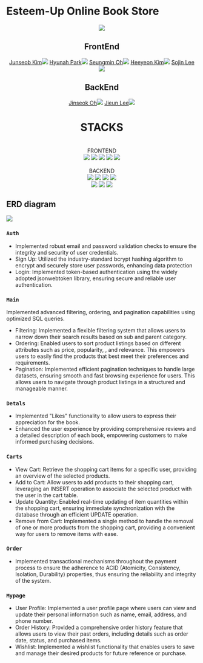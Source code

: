 # Esteem-Up Online Book Store

<div align="center">
<img src= "https://github.com/jinss5/e-commerce-books-backend/assets/62521403/f6139788-4f8b-4001-8349-957465892efa">
</div>

<div align="center">
  
## FrontEnd
  
<a href="https://github.com/junsobi">Junseob Kim<img src="https://img.shields.io/badge/GitHub-181717?style=flat-square&logo=GitHub&logoColor=white&link=https://github.com/hongyeollee"/></a>
<a href="https://github.com/hhyunah">Hyunah Park<img src="https://img.shields.io/badge/GitHub-181717?style=flat-square&logo=GitHub&logoColor=white&link=https://github.com/hongyeollee"/></a>
<a href="https://github.com/min2oyo">Seungmin Oh<img src="https://img.shields.io/badge/GitHub-181717?style=flat-square&logo=GitHub&logoColor=white&link=https://github.com/hongyeollee"/></a>
<a href="https://github.com/patataco">Heeyeon Kim<img src="https://img.shields.io/badge/GitHub-181717?style=flat-square&logo=GitHub&logoColor=white&link=https://github.com/hongyeollee"/></a>
<a href="https://github.com/sojin9820">Sojin Lee<img src="https://img.shields.io/badge/GitHub-181717?style=flat-square&logo=GitHub&logoColor=white&link=https://github.com/hongyeollee"/></a>

## BackEnd

<a href="https://github.com/jinss5">Jinseok Oh<img src="https://img.shields.io/badge/github-181717?style=for-the-badge&logo=github&logoColor=white"></a>
<a href="https://github.com/Geun9">Jieun Lee<img src="https://img.shields.io/badge/github-181717?style=for-the-badge&logo=github&logoColor=white"></a>

</div>
  
<div align="center"><h1>STACKS</h1></div>
  </br>
<div align="center">FRONTEND</div>
  <div align="center">
  <img src="https://img.shields.io/badge/html5-E34F26?style=for-the-badge&logo=html5&logoColor=white">
    <img src="https://img.shields.io/badge/css-1572B6?style=for-the-badge&logo=css3&logoColor=white">
    <img src="https://img.shields.io/badge/react-61DAFB?style=for-the-badge&logo=react&logoColor=black">
    <img src="https://img.shields.io/badge/javascript-F7DF1E?style=for-the-badge&logo=javascript&logoColor=black">
      <img src="https://img.shields.io/badge/sass-CC6699?style=for-the-badge&logo=sass&logoColor=red">

  </div>
</br>
<div align="center">BACKEND</div>
<div align="center">
  <img src="https://img.shields.io/badge/node.js-339933?style=for-the-badge&logo=Node.js&logoColor=white">
  <img src="https://img.shields.io/badge/javascript-F7DF1E?style=for-the-badge&logo=javascript&logoColor=black"> 
  <img src="https://img.shields.io/badge/express-000000?style=for-the-badge&logo=express&logoColor=white">
  <img src="https://img.shields.io/badge/mysql-4479A1?style=for-the-badge&logo=mysql&logoColor=white"><br/>
  <img src="https://img.shields.io/badge/SQL-FFA500?style=for-the-badge&logo=sql&logoColor=white">
  <img src="https://img.shields.io/badge/AWS-232F3E?style=for-the-badge&logo=amazon-aws&logoColor=white">
  <img src="https://img.shields.io/badge/Docker-2496ED?style=for-the-badge&logo=docker&logoColor=white">
</div>

<h2>ERD diagram</h2>
<img src="https://github.com/jinss5/e-commerce-books-backend/assets/62521403/e0a271f6-54bf-468e-bdec-0dd21977c552">

### `Auth`
- Implemented robust email and password validation checks to ensure the integrity and security of user credentials.<br/>
- Sign Up: Utilized the industry-standard bcrypt hashing algorithm to encrypt and securely store user passwords, enhancing data protection<br/>
- Login: Implemented token-based authentication using the widely adopted jsonwebtoken library, ensuring secure and reliable user authentication.<br/>

### `Main`
Implemented advanced filtering, ordering, and pagination capabilities using optimized SQL queries.

- Filtering: Implemented a flexible filtering system that allows users to narrow down their search results based on sub and parent category.
- Ordering: Enabled users to sort product listings based on different attributes such as price, popularity, , and relevance. This empowers users to easily find the products that best meet their preferences and requirements.
- Pagination: Implemented efficient pagination techniques to handle large datasets, ensuring smooth and fast browsing experience for users. This allows users to navigate through product listings in a structured and manageable manner.

### `Detals`
- Implemented "Likes" functionality to allow users to express their appreciation for the book.
- Enhanced the user experience by providing comprehensive reviews and a detailed description of each book, empowering customers to make informed purchasing decisions.

### `Carts`
- View Cart: Retrieve the shopping cart items for a specific user, providing an overview of the selected products.
- Add to Cart: Allow users to add products to their shopping cart, leveraging an INSERT operation to associate the selected product with the user in the cart table.
- Update Quantity: Enabled real-time updating of item quantities within the shopping cart, ensuring immediate synchronization with the database through an efficient UPDATE operation.
- Remove from Cart: Implemented a single method to handle the removal of one or more products from the shopping cart, providing a convenient way for users to remove items with ease.

### `Order`
- Implemented transactional mechanisms throughout the payment process to ensure the adherence to ACID (Atomicity, Consistency, Isolation, Durability) properties, thus ensuring the reliability and integrity of the system.

### `Mypage`
- User Profile: Implemented a user profile page where users can view and update their personal information such as name, email, address, and phone number.
- Order History: Provided a comprehensive order history feature that allows users to view their past orders, including details such as order date, status, and purchased items.
- Wishlist: Implemented a wishlist functionality that enables users to save and manage their desired products for future reference or purchase.




